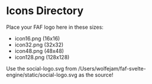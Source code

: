 # Icons Directory

Place your FAF logo here in these sizes:
- icon16.png (16x16)
- icon32.png (32x32)
- icon48.png (48x48)
- icon128.png (128x128)

Use the social-logo.svg from /Users/wolfejam/faf-svelte-engine/static/social-logo.svg as the source!
